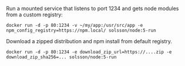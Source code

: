 

Run a mounted service that listens to port 1234 and gets node modules from a custom registry:
```
docker run -d -p 80:1234 -v ~/my/app:/usr/src/app -e npm_config_registry=https://npm.local/ solsson/node:5-run
```

Download a zipped distribution and npm install from default registry.
```
docker run -d -p 80:1234 -e download_zip_url=https://....zip -e download_zip_sha256=... solsson/node:5-run
```
